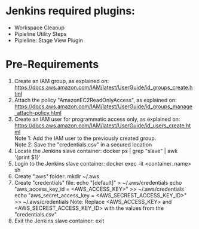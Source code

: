 # Jenkins required plugins:
* Workspace Cleanup
* Pipleline Utility Steps
* Pipleline: Stage View Plugin

# Pre-Requirements
1. Create an IAM group, as explained on:  
 https://docs.aws.amazon.com/IAM/latest/UserGuide/id_groups_create.html
2. Attach the policy "AmazonEC2ReadOnlyAccess", as explained on:  
  https://docs.aws.amazon.com/IAM/latest/UserGuide/id_groups_manage_attach-policy.html
3. Create an IAM user for programmatic access only, as explained on:  
  https://docs.aws.amazon.com/IAM/latest/UserGuide/id_users_create.html  
  Note 1: Add the IAM user to the previously created group.  
  Note 2: Save the "credentials.csv" in a secured location
4. Locate the Jenkins slave container:
  docker ps | grep "slave" | awk '{print $1}'
5. Login to the Jenkins slave container:
  docker exec -it <container_name> sh
6. Create ".aws" folder:
  mkdir ~/.aws
7. Create "credentials" file:
  echo "[default]" > ~/.aws/credentials
  echo "aws_access_key_id = <AWS_ACCESS_KEY>" >> ~/.aws/credentials
  echo "aws_secret_access_key = <AWS_SECREST_ACCESS_KEY_ID>" >> ~/.aws/credentials
  Note: Replace <AWS_ACCESS_KEY> and <AWS_SECREST_ACCESS_KEY_ID> with the values from the "credentials.csv"
8. Exit the Jenkins slave container:
  exit
